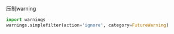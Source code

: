 压制warning
```python
import warnings  
warnings.simplefilter(action='ignore', category=FutureWarning)

```